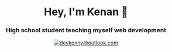 <div align="center">
<h1> Hey, I'm Kenan 👋 </h1>
<h3> High school student teaching myself web development</h3>
 
  
[![devkenny@outlook.com](https://img.shields.io/badge/devkenny%40outlook.com-0078d4?logo=Microsoft+Outlook&logoColor=ffffff)](mailto:devkenny@outlook.com)

</div>

